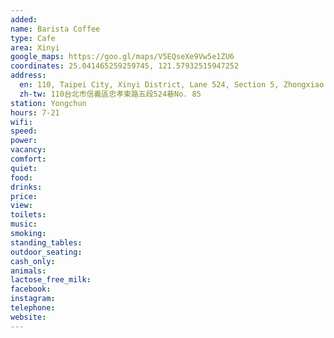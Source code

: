 ```yaml
---
added: 
name: Barista Coffee
type: Cafe
area: Xinyi
google_maps: https://goo.gl/maps/V5EQseXe9Vw5e1ZU6
coordinates: 25.041465259259745, 121.57932515947252
address:
  en: 110, Taipei City, Xinyi District, Lane 524, Section 5, Zhongxiao East Road, No. 85
  zh-tw: 110台北市信義區忠孝東路五段524巷No. 85
station: Yongchun
hours: 7-21
wifi: 
speed: 
power: 
vacancy: 
comfort: 
quiet: 
food: 
drinks: 
price: 
view: 
toilets: 
music: 
smoking: 
standing_tables: 
outdoor_seating: 
cash_only: 
animals: 
lactose_free_milk: 
facebook: 
instagram: 
telephone: 
website: 
---
```

